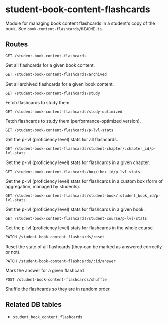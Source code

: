 # student-book-content-flashcards

Module for managing book content flashcards in a student's copy of the book. See `book-content-flashcards/README.ts`.

## Routes

`GET /student-book-content-flashcards`

Get all flashcards for a given book content.

`GET /student-book-content-flashcards/archived`

Get all archived flashcards for a given book content.

`GET /student-book-content-flashcards/study`

Fetch flashcards to study them.

`GET /student-book-content-flashcards/study-optimized`

Fetch flashcards to study them (performance-optimized version).

`GET /student-book-content-flashcards/p-lvl-stats`

Get the p-lvl (proficiency level) stats for all flashcards.

`GET /student-book-content-flashcards/student-chapter/:chapter_id/p-lvl-stats`

Get the p-lvl (proficiency level) stats for flashcards in a given chapter.

`GET /student-book-content-flashcards/box/:box_id/p-lvl-stats`

Get the p-lvl (proficiency level) stats for flashcards in a custom box (form of aggregation, managed by students).

`GET /student-book-content-flashcards/student-book/:student_book_id/p-lvl-stats`

Get the p-lvl (proficiency level) stats for flashcards in a given book.

`GET /student-book-content-flashcards/student-course/p-lvl-stats`

Get the p-lvl (proficiency level) stats for flashcards in the whole course.

`PATCH /student-book-content-flashcards/reset`

Reset the state of all flashcards (they can be marked as answered correctly or not).

`PATCH /student-book-content-flashcards/:id/answer`

Mark the answer for a given flashcard.

`POST /student-book-content-flashcards/shuffle`

Shuffle the flashcards so they are in random order.

## Related DB tables
- `student_book_content_flashcards`
